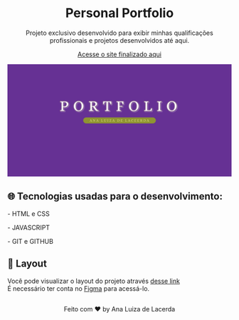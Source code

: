 <h1 align="center"> Personal Portfolio </h1>
<p align="center">Projeto exclusivo desenvolvido para exibir minhas qualificações profissionais e projetos desenvolvidos até aqui.</p>

<p align="center"><a href="https://delacerdaq.github.io/Portfolio/">Acesse o site finalizado aqui</a></p>

<div align="center">
  <img src="./img/project_cover.png" alt="Personal Portfolio">
</div>

## 🌐 Tecnologias usadas para o desenvolvimento:

<p> - HTML e CSS</p>
<p> - JAVASCRIPT</p>
<p> - GIT e GITHUB</p>

## 🎨 Layout
Você pode visualizar o layout do projeto através <a href="">desse link</a> <br>
É necessário ter conta no <a href="figma.com">Figma</a> para acessá-lo.

##

<p align="center">Feito com ♥ by Ana Luiza de Lacerda </p>

